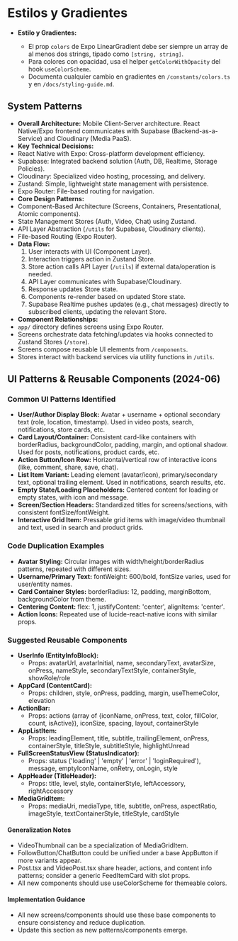 # Estilos y Gradientes

* **Estilo y Gradientes:**

  * El prop `colors` de Expo LinearGradient debe ser siempre un array de al menos dos strings, tipado como `[string, string]`.
  * Para colores con opacidad, usa el helper `getColorWithOpacity` del hook `useColorScheme`.
  * Documenta cualquier cambio en gradientes en `/constants/colors.ts` y en `/docs/styling-guide.md`.

## System Patterns

* **Overall Architecture:** Mobile Client-Server architecture. React Native/Expo frontend communicates with Supabase (Backend-as-a-Service) and Cloudinary (Media PaaS).
* **Key Technical Decisions:**
* React Native with Expo: Cross-platform development efficiency.
* Supabase: Integrated backend solution (Auth, DB, Realtime, Storage Policies).
* Cloudinary: Specialized video hosting, processing, and delivery.
* Zustand: Simple, lightweight state management with persistence.
* Expo Router: File-based routing for navigation.
* **Core Design Patterns:**
* Component-Based Architecture (Screens, Containers, Presentational, Atomic components).
* State Management Stores (Auth, Video, Chat) using Zustand.
* API Layer Abstraction (`/utils` for Supabase, Cloudinary clients).
* File-based Routing (Expo Router).
* **Data Flow:**
    1. User interacts with UI (Component Layer).
    2. Interaction triggers action in Zustand Store.
    3. Store action calls API Layer (`/utils`) if external data/operation is needed.
    4. API Layer communicates with Supabase/Cloudinary.
    5. Response updates Store state.
    6. Components re-render based on updated Store state.
    7. Supabase Realtime pushes updates (e.g., chat messages) directly to subscribed clients, updating the relevant Store.
* **Component Relationships:**
* `app/` directory defines screens using Expo Router.
* Screens orchestrate data fetching/updates via hooks connected to Zustand Stores (`/store`).
* Screens compose reusable UI elements from `/components`.
* Stores interact with backend services via utility functions in `/utils`.

## UI Patterns & Reusable Components (2024-06)

### Common UI Patterns Identified

* **User/Author Display Block:** Avatar + username + optional secondary text (role, location, timestamp). Used in video posts, search, notifications, store cards, etc.
* **Card Layout/Container:** Consistent card-like containers with borderRadius, backgroundColor, padding, margin, and optional shadow. Used for posts, notifications, product cards, etc.
* **Action Button/Icon Row:** Horizontal/vertical row of interactive icons (like, comment, share, save, chat).
* **List Item Variant:** Leading element (avatar/icon), primary/secondary text, optional trailing element. Used in notifications, search results, etc.
* **Empty State/Loading Placeholders:** Centered content for loading or empty states, with icon and message.
* **Screen/Section Headers:** Standardized titles for screens/sections, with consistent fontSize/fontWeight.
* **Interactive Grid Item:** Pressable grid items with image/video thumbnail and text, used in search and product grids.

### Code Duplication Examples

* **Avatar Styling:** Circular images with width/height/borderRadius patterns, repeated with different sizes.
* **Username/Primary Text:** fontWeight: 600/bold, fontSize varies, used for user/entity names.
* **Card Container Styles:** borderRadius: 12, padding, marginBottom, backgroundColor from theme.
* **Centering Content:** flex: 1, justifyContent: 'center', alignItems: 'center'.
* **Action Icons:** Repeated use of lucide-react-native icons with similar props.

### Suggested Reusable Components

* **UserInfo (EntityInfoBlock):**
  * Props: avatarUrl, avatarInitial, name, secondaryText, avatarSize, onPress, nameStyle, secondaryTextStyle, containerStyle, showRole/role
* **AppCard (ContentCard):**
  * Props: children, style, onPress, padding, margin, useThemeColor, elevation
* **ActionBar:**
  * Props: actions (array of {iconName, onPress, text, color, fillColor, count, isActive}), iconSize, spacing, layout, containerStyle
* **AppListItem:**
  * Props: leadingElement, title, subtitle, trailingElement, onPress, containerStyle, titleStyle, subtitleStyle, highlightUnread
* **FullScreenStatusView (StatusIndicator):**
  * Props: status ('loading' | 'empty' | 'error' | 'loginRequired'), message, emptyIconName, onRetry, onLogin, style
* **AppHeader (TitleHeader):**
  * Props: title, level, style, containerStyle, leftAccessory, rightAccessory
* **MediaGridItem:**
  * Props: mediaUri, mediaType, title, subtitle, onPress, aspectRatio, imageStyle, textContainerStyle, titleStyle, cardStyle

#### Generalization Notes

* VideoThumbnail can be a specialization of MediaGridItem.
* FollowButton/ChatButton could be unified under a base AppButton if more variants appear.
* Post.tsx and VideoPost.tsx share header, actions, and content info patterns; consider a generic FeedItemCard with slot props.
* All new components should use useColorScheme for themeable colors.

#### Implementation Guidance

* All new screens/components should use these base components to ensure consistency and reduce duplication.
* Update this section as new patterns/components emerge.
